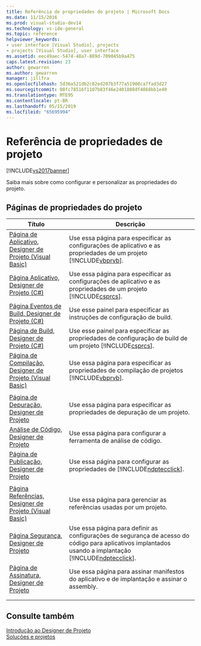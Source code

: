 ```yaml
---
title: Referência de propriedades do projeto | Microsoft Docs
ms.date: 11/15/2016
ms.prod: visual-studio-dev14
ms.technology: vs-ide-general
ms.topic: reference
helpviewer_keywords:
- user interface [Visual Studio], projects
- projects [Visual Studio], user interface
ms.assetid: eec49aec-5474-48a7-889d-709045b9a475
caps.latest.revision: 23
author: gewarren
ms.author: gewarren
manager: jillfra
ms.openlocfilehash: 5d36a521db2c82ed207b3f77a51908ca7fad3d27
ms.sourcegitcommit: 08fc78516f1107b83f46e2401888df4868bb1e40
ms.translationtype: MTE95
ms.contentlocale: pt-BR
ms.lasthandoff: 05/15/2019
ms.locfileid: "65695994"
---
```

# <a name="project-properties-reference"></a>Referência de propriedades de projeto
[!INCLUDE[vs2017banner](../../includes/vs2017banner.md)]

Saiba mais sobre como configurar e personalizar as propriedades do projeto.  
  
## <a name="project-properties-pages"></a>Páginas de propriedades do projeto  
  
|Título|Descrição|  
|-----------|-----------------|  
|[Página de Aplicativo, Designer de Projeto (Visual Basic)](../../ide/reference/application-page-project-designer-visual-basic.md)|Use essa página para especificar as configurações de aplicativo e as propriedades de um projeto [!INCLUDE[vbprvb](../../includes/vbprvb-md.md)].|  
|[Página Aplicativo, Designer de Projeto (C#)](../../ide/reference/application-page-project-designer-csharp.md)|Use essa página para especificar as configurações de aplicativo e as propriedades de um projeto [!INCLUDE[csprcs](../../includes/csprcs-md.md)].|  
|[Página Eventos de Build, Designer de Projeto (C#)](../../ide/reference/build-events-page-project-designer-csharp.md)|Use esse painel para especificar as instruções de configuração de build.|  
|[Página de Build, Designer de Projeto (C#)](../../ide/reference/build-page-project-designer-csharp.md)|Use esse painel para especificar as propriedades de configuração de build de um projeto [!INCLUDE[csprcs](../../includes/csprcs-md.md)].|  
|[Página de Compilação, Designer de Projeto (Visual Basic)](../../ide/reference/compile-page-project-designer-visual-basic.md)|Use essa página para especificar as propriedades de compilação de projetos [!INCLUDE[vbprvb](../../includes/vbprvb-md.md)].|  
|||  
|[Página de Depuração, Designer de Projeto](../../ide/reference/debug-page-project-designer.md)|Use essa página para especificar as propriedades de depuração de um projeto.|  
|[Análise de Código, Designer de Projeto](../../ide/reference/code-analysis-project-designer.md)|Use essa página para configurar a ferramenta de análise de código.|  
|[Página de Publicação, Designer de Projeto](../../ide/reference/publish-page-project-designer.md)|Use essa página para configurar as propriedades de [!INCLUDE[ndptecclick](../../includes/ndptecclick-md.md)].|  
|||  
|[Página Referências, Designer de Projeto (Visual Basic)](../../ide/reference/references-page-project-designer-visual-basic.md)|Use essa página para gerenciar as referências usadas por um projeto.|  
|[Página Segurança, Designer de Projeto](../../ide/reference/security-page-project-designer.md)|Use essa página para definir as configurações de segurança de acesso do código para aplicativos implantados usando a implantação [!INCLUDE[ndptecclick](../../includes/ndptecclick-md.md)].|  
|[Página de Assinatura, Designer de Projeto](../../ide/reference/signing-page-project-designer.md)|Use essa página para assinar manifestos do aplicativo e de implantação e assinar o assembly.|  
|||  
|||  
  
## <a name="see-also"></a>Consulte também  
 [Introdução ao Designer de Projeto](https://msdn.microsoft.com/898dd854-c98d-430c-ba1b-a913ce3c73d7)   
 [Soluções e projetos](../../ide/solutions-and-projects-in-visual-studio.md)
